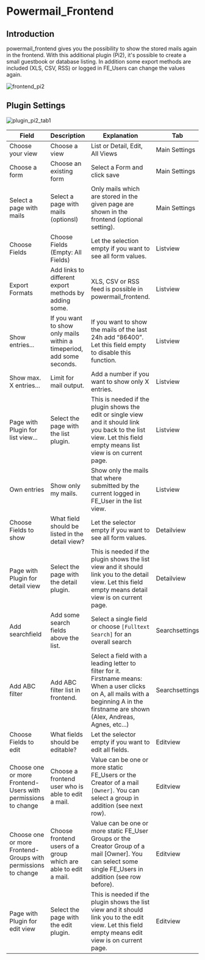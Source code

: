 # Powermail_Frontend

## Introduction

powermail_frontend gives you the possibility to show the stored mails
again in the frontend. With this additional plugin (Pi2), it's possible to create
a small guestbook or database listing. In addition some export methods
are included (XLS, CSV, RSS) or logged in FE\_Users can change the
values again.

![frontend_pi2](../Images/frontend_pi2.png)

## Plugin Settings

![plugin_pi2_tab1](../Images/plugin_pi2_tab1.png)

| Field                                                         | Description                                                           | Explanation                                                                                                                                                                             | Tab            |
|---------------------------------------------------------------|-----------------------------------------------------------------------|-----------------------------------------------------------------------------------------------------------------------------------------------------------------------------------------|----------------|
| Choose your view                                              | Choose a view                                                         | List or Detail, Edit, All Views                                                                                                                                                         | Main Settings  |
| Choose a form                                                 | Choose an existing form                                               | Select a Form and click save                                                                                                                                                            | Main Settings  |
| Select a page with mails                                      | Select a page with mails (optionsl)                                   | Only mails which are stored in the given page are shown in the frontend (optional setting).                                                                                             | Main Settings  |
| Choose Fields                                                 | Choose Fields (Empty: All Fields)                                     | Let the selection empty if you want to see all form values.                                                                                                                             | Listview       |
| Export Formats                                                | Add links to different export methods by adding some.                 | XLS, CSV or RSS feed is possible in powermail_frontend.                                                                                                                                 | Listview       |
| Show entries...                                               | If you want to show only mails within a timeperiod, add some seconds. | If you want to show the mails of the last 24h add “86400”. Let this field empty to disable this function.                                                                               | Listview       |
| Show max. X entries...                                        | Limit for mail output.                                                | Add a number if you want to show only X entries.                                                                                                                                        | Listview       |
| Page with Plugin for list view...                             | Select the page with the list plugin.                                 | This is needed if the plugin shows the edit or single view and it should link you back to the list view. Let this field empty means list view is on current page.                       | Listview       |
| Own entries                                                   | Show only my mails.                                                   | Show only the mails that where submitted by the current logged in FE_User in the list view.                                                                                             | Listview       |
| Choose Fields to show                                         | What field should be listed in the detail view?                       | Let the selector empty if you want to see all form values.                                                                                                                              | Detailview     |
| Page with Plugin for detail view                              | Select the page with the detail plugin.                               | This is needed if the plugin shows the list view and it should link you to the detail view. Let this field empty means detail view is on current page.                                  | Detailview     |
| Add searchfield                                               | Add some search fields above the list.                                | Select a single field or choose `[Fulltext Search]` for an overall search                                                                                                               | Searchsettings |
| Add ABC filter                                                | Add ABC filter list in frontend.                                      | Select a field with a leading letter to filter for it. Firstname means: When a user clicks on A, all mails with a beginning A in the firstname are shown (Alex, Andreas, Agnes, etc...) | Searchsettings |
| Choose Fields to edit                                         | What fields should be editable?                                       | Let the selector empty if you want to edit all fields.                                                                                                                                  | Editview       |
| Choose one or more Frontend-Users with permissions to change  | Choose a frontend user who is able to edit a mail.                    | Value can be one or more static FE\_Users or the Creator of a mail `[Owner]`. You can select a group in addition (see next row).                                                        | Editview       |
| Choose one or more Frontend-Groups with permissions to change | Choose frontend users of a group which are able to edit a mail.       | Value can be one or more static FE\_User Groups or the Creator Group of a mail [Owner]. You can select some single FE_Users in addition (see row before).                               | Editview       |
| Page with Plugin for edit view                                | Select the page with the edit plugin.                                 | This is needed if the plugin shows the list view and it should link you to the edit view. Let this field empty means edit view is on current page.                                      | Editview       |
